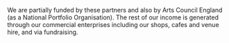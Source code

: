 We are partially funded by these partners and also by Arts Council England (as a National Portfolio Organisation). The rest of our income is generated through our commercial enterprises including our shops, cafes and venue hire, and via fundraising.